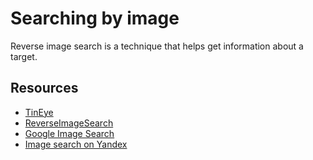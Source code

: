 # Searching by image

Reverse image search is a technique that helps get information about a target.

## Resources

* [TinEye](https://tineye.com/)
* [ReverseImageSearch](https://www.reverseimagesearch.org/)
* [Google Image Search](https://www.google.com/imghp)
* [Image search on Yandex](https://yandex.com/images/)


